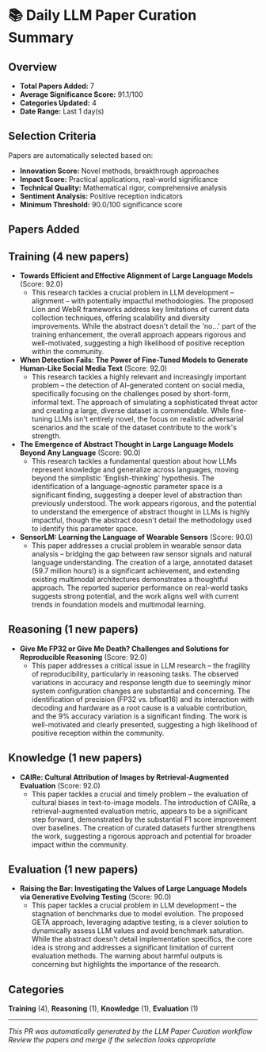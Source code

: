 # 📚 Daily LLM Paper Curation Summary

## Overview
- **Total Papers Added:** 7
- **Average Significance Score:** 91.1/100
- **Categories Updated:** 4
- **Date Range:** Last 1 day(s)

## Selection Criteria
Papers are automatically selected based on:
- **Innovation Score:** Novel methods, breakthrough approaches
- **Impact Score:** Practical applications, real-world significance  
- **Technical Quality:** Mathematical rigor, comprehensive analysis
- **Sentiment Analysis:** Positive reception indicators
- **Minimum Threshold:** 90.0/100 significance score

## Papers Added

## Training (4 new papers)
- **Towards Efficient and Effective Alignment of Large Language Models** (Score: 92.0)
  - This research tackles a crucial problem in LLM development – alignment – with potentially impactful methodologies. The proposed Lion and WebR frameworks address key limitations of current data collection techniques, offering scalability and diversity improvements. While the abstract doesn't detail the 'no...' part of the training enhancement, the overall approach appears rigorous and well-motivated, suggesting a high likelihood of positive reception within the community.
- **When Detection Fails: The Power of Fine-Tuned Models to Generate Human-Like Social Media Text** (Score: 92.0)
  - This research tackles a highly relevant and increasingly important problem – the detection of AI-generated content on social media, specifically focusing on the challenges posed by short-form, informal text. The approach of simulating a sophisticated threat actor and creating a large, diverse dataset is commendable. While fine-tuning LLMs isn't entirely novel, the focus on realistic adversarial scenarios and the scale of the dataset contribute to the work's strength.
- **The Emergence of Abstract Thought in Large Language Models Beyond Any Language** (Score: 90.0)
  - This research tackles a fundamental question about how LLMs represent knowledge and generalize across languages, moving beyond the simplistic 'English-thinking' hypothesis. The identification of a language-agnostic parameter space is a significant finding, suggesting a deeper level of abstraction than previously understood. The work appears rigorous, and the potential to understand the emergence of abstract thought in LLMs is highly impactful, though the abstract doesn't detail the methodology used to identify this parameter space.
- **SensorLM: Learning the Language of Wearable Sensors** (Score: 90.0)
  - This paper addresses a crucial problem in wearable sensor data analysis – bridging the gap between raw sensor signals and natural language understanding. The creation of a large, annotated dataset (59.7 million hours!) is a significant achievement, and extending existing multimodal architectures demonstrates a thoughtful approach. The reported superior performance on real-world tasks suggests strong potential, and the work aligns well with current trends in foundation models and multimodal learning.

## Reasoning (1 new papers)
- **Give Me FP32 or Give Me Death? Challenges and Solutions for Reproducible Reasoning** (Score: 92.0)
  - This paper addresses a critical issue in LLM research – the fragility of reproducibility, particularly in reasoning tasks. The observed variations in accuracy and response length due to seemingly minor system configuration changes are substantial and concerning. The identification of precision (FP32 vs. bfloat16) and its interaction with decoding and hardware as a root cause is a valuable contribution, and the 9% accuracy variation is a significant finding. The work is well-motivated and clearly presented, suggesting a high likelihood of positive reception within the community.

## Knowledge (1 new papers)
- **CAIRe: Cultural Attribution of Images by Retrieval-Augmented Evaluation** (Score: 92.0)
  - This paper tackles a crucial and timely problem – the evaluation of cultural biases in text-to-image models. The introduction of CAIRe, a retrieval-augmented evaluation metric, appears to be a significant step forward, demonstrated by the substantial F1 score improvement over baselines. The creation of curated datasets further strengthens the work, suggesting a rigorous approach and potential for broader impact within the community.

## Evaluation (1 new papers)
- **Raising the Bar: Investigating the Values of Large Language Models via Generative Evolving Testing** (Score: 90.0)
  - This paper tackles a crucial problem in LLM development – the stagnation of benchmarks due to model evolution. The proposed GETA approach, leveraging adaptive testing, is a clever solution to dynamically assess LLM values and avoid benchmark saturation. While the abstract doesn't detail implementation specifics, the core idea is strong and addresses a significant limitation of current evaluation methods. The warning about harmful outputs is concerning but highlights the importance of the research.

## Categories
**Training** (4), **Reasoning** (1), **Knowledge** (1), **Evaluation** (1)

---
*This PR was automatically generated by the LLM Paper Curation workflow*
*Review the papers and merge if the selection looks appropriate*
